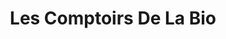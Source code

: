 ---
title: "Les Comptoirs De La Bio"
url: /parentis-en-born/les-comptoirs-de-la-bio/
shop: commodité
---